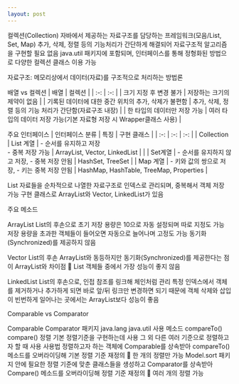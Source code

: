 ```yaml
---
layout: post
---
```


컬렉션(Collection)
자바에서 제공하는 자료구조를 담당하는 프레임워크(모음/List, Set, Map)
추가, 삭제, 정렬 등의 기능처리가 간단하게 해결되어 자료구조적 알고리즘을 구현할 필요 없음
java.util 패키지에 포함되며, 인터페이스를 통해 정형화된 방법으로 다양한 컬렉션 클래스 이용 가능

자료구조: 메모리상에서 데이터(자료)를 구조적으로 처리하는 방법론

배열 vs 컬렉션
| 배열 | 컬렉션 |
| :-: | :-: |
| 크기 지정 후 변경 불가 | 저장하는 크기의 제약이 없음 |
| 기록된 데이터에 대한 중간 위치의 추가, 삭제가 불편함 | 추가, 삭제, 정렬 등의 기능 처리가 간단함(자료구조 내장) |
| 한 타입의 데이터만 저장 가능 | 여러 타입의 데이터 저장 가능(기본 자료형 저장 시 Wrapper클래스 사용) |

주요 인터페이스
| 인터페이스 분류 | 특징 | 구현 클래스 |
| :-: | :-: | :-: |
| Collection | List 계열 | - 순서를 유지하고 저장<br />- 중복 저장 가능 | ArrayList, Vector, LinkedList |
| | Set계열 | - 순서를 유지하지 않고 저장, - 중복 저장 안됨 | HashSet, TreeSet |
| Map 계열 | - 키와 값의 쌍으로 저장, - 키는 중복 저장 안됨 | HashMap, HashTable, TreeMap, Properties |

List
자료들을 순차적으로 나열한 자료구조로 인덱스로 관리되며, 중복해서 객체 저장 가능
구현 클래스로 ArrayList와 Vector, LinkedList가 있음

주요 메소드

ArrayList
List의 후손으로 초기 저장 용량은 10으로 자동 설정되며 따로 지정도 가능
저장 용량을 초과한 객체들이 들어오면 자동으로 늘어나며 고정도 가능
동기화(Synchronized)를 제공하지 않음

Vector
List의 후손
ArrayList와 동등하지만 동기화(Synchronized)를 제공한다는 점이 ArrayList와 차이점
 List 객체들 중에서 가장 성능이 좋지 않음


 LinkedList
 List의 후손으로, 인접 참조를 링크해 체인처럼 관리
특정 인덱스에서 객체를 제거하거나 추가하게 되면 바로 앞/뒤 링크만 변경하면 되기 때문에
객체 삭제와 삽입이 빈번하게 일어나는 곳에서는 ArrayList보다 성능이 좋음

 Comparable vs Comparator

Comparable Comparator
패키지 java.lang java.util
사용 메소드 compareTo() compare()
정렬 기본 정렬기준을 구현하는데 사용 그 외 다른 여러 기준으로 정렬하고자 할 때 사용
사용법
정렬하고자 하는 객체에 Comparable를 상속받아
compareTo() 메소드를 오버라이딩해 기본 정렬 기준 재정의
 한 개의 정렬만 가능
Model.sort 패키지 안에 필요한 정렬 기준에 맞춘
클래스들을 생성하고 Comparator를 상속받아
Compare() 메소드를 오버라이딩해 정렬 기준 재정의
 여러 개의 정렬 가능

